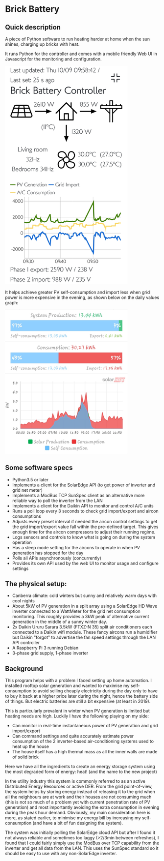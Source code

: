 # Brick Battery

## Quick description

A piece of Python software to run heating harder at home when the sun
shines, charging up bricks with heat.

It runs Python for the controller and comes with a mobile friendly Web UI in Javascript for the monitoring and configuration.

<img src="doc/ui-screenshot.jpg" alt="The Web UI featuring a power flow chart, a real-time last 30min generation/consumption chart and more" width="400"/>

It helps achieve greater PV self-consumption and import less when grid power is more expensive in the evening, as shown below on the daily values graph:

<img src="doc/self-consumption.jpg" alt="Graph of high self-consumption: only 3% of 13kWh generated are exported" width="400"/>

## Some software specs

- Python3.5 or later
- Implements a client for the SolarEdge API (to get power of inverter and grid
net meter)
- Implements a ModBus TCP SunSpec client as an alternative more reliable way to
poll the inverter from the LAN
- Implements a client for the Daikin API to monitor and control A/C units
- Runs a poll loop every 3 seconds to check grid import/export
and aircon consumptions
- Adjusts every preset interval if needed the aircon control settings to
get the grid import/export value fall within the pre-defined target.
This gives enough time for the aircon compressors
to adjust their running regime.
- Logs sensors and controls to know what is going on during the system operation
- Has a sleep mode setting for the aircons to operate in when PV generation has
stopped for the day
- Polls all APIs asynchronously (concurrently)
- Provides its own API used by the web UI to monitor usage and configure settings

## The physical setup:
- Canberra climate: cold winters but sunny and relatively warm days with cool
nights
- About 5kW of PV generation in a split array using a SolarEdge HD Wave inverter
connected to a WattMeter for the grid net consumption monitoring. This roughly
provides a 3kW peak of alternative current generation in the middle of a sunny
winter day.
- 2x Daikin Ururu Sarara 3.5kW (FTXZ-N 35) split air conditioners each connected
to a Daikin wifi module. These fancy aircons run a humidifier but Daikin
"forgot" to advertise the fan speed settings through the LAN API controller
- A Raspberry Pi 3 running Debian
- 3-phase grid supply, 1-phase inverter

## Background

This program helps with a problem I faced setting up home automation.
I installed rooftop solar generation and wanted to maximise my self-consumption
to avoid selling cheaply electricity during the day only to have to buy it back
at a higher price later during the night, hence the battery side of things.
But electric batteries are still a bit expensive (at least in 2019).

This is particularly prevalent in winter when PV generation is limited but
heating needs are high.
Luckily I have the following playing on my side:
- Can monitor in real-time instantaneous power of PV generation and grid
import/export
- Can command settings and quite accurately estimate power consumption of the
2 inverter-based air-conditioning systems used to heat up the house
- The house itself has a high thermal mass as all the inner walls are made of
solid brick

Here we have all the ingredients to create an energy storage system using the
most degraded form of energy: heat! (and the name to the new project)

In the utility industry this system is commonly referred to as an active
Distributed Energy Resources or active DER. From the grid point-of-view, the
system helps by storing energy instead of releasing it to the grid when all the
neighbours are at work and their houses are not consuming much (this is not so
much of a problem yet with current penetration rate of PV generation) and most
importantly avoiding the extra consumption in evening during the peak hour
demand.
Obviously, my main consideration here is more, as stated earlier, to minimise
my energy bill by increasing my self-consumption (and have a bit of fun
designing the system).

The system was initially polling the SolarEdge cloud API but after I found it
not always reliable and sometimes too laggy (>2/3min between refreshes), I
found that I could fairly simply use the ModBus over TCP capability from the
inverter and get all data from the LAN. This uses the SunSpec standard so it
should be easy to use with any non-SolarEdge inverter.
